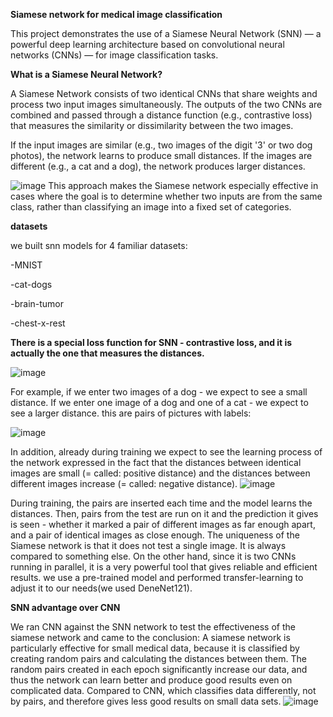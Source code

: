 **Siamese network for medical image classification**

This project demonstrates the use of a Siamese Neural Network (SNN) — a powerful deep learning architecture based on convolutional neural networks (CNNs) — for image classification tasks.

**What is a Siamese Neural Network?**

A Siamese Network consists of two identical CNNs that share weights and process two input images simultaneously. The outputs of the two CNNs are combined and passed through a distance function (e.g., contrastive loss) that measures the similarity or dissimilarity between the two images.

If the input images are similar (e.g., two images of the digit '3' or two dog photos), the network learns to produce small distances. If the images are different (e.g., a cat and a dog), the network produces larger distances.

![image](https://github.com/user-attachments/assets/ea583380-d52e-4d4b-8e93-eb5d9c40a2bf)
This approach makes the Siamese network especially effective in cases where the goal is to determine whether two inputs are from the same class, rather than classifying an image into a fixed set of categories.

**datasets**

we built snn models for 4 familiar datasets:

-MNIST

-cat-dogs

-brain-tumor

-chest-x-rest

 
**There is a special loss function for SNN - contrastive loss, and it is actually the one that measures the distances.**

![image](https://github.com/user-attachments/assets/f5ab5eec-8a14-4e1a-9da7-d966023a6b77)

For example, if we enter two images of a dog - we expect to see a small distance. If we enter one image of a dog and one of a cat - we expect to see a larger distance.
this are pairs of pictures with labels:

![image](https://github.com/user-attachments/assets/ea583380-d52e-4d4b-8e93-eb5d9c40a2bf)


In addition, already during training we expect to see the learning process of the network expressed in the fact that the distances between identical images are small (= called: positive distance) and the distances between different images increase (= called: negative distance).
![image](https://github.com/user-attachments/assets/ac04330e-8aa5-452e-836e-5b58b2679ca4)

During training, the pairs are inserted each time and the model learns the distances. Then, pairs from the test are run on it and the prediction it gives is seen - whether it marked a pair of different images as far enough apart, and a pair of identical images as close enough.
The uniqueness of the Siamese network is that it does not test a single image. It is always compared to something else. On the other hand, since it is two CNNs running in parallel, it is a very powerful tool that gives reliable and efficient results.
we use a pre-trained model and performed transfer-learning to adjust it to our needs(we used DeneNet121).

**SNN advantage over CNN**

We ran CNN against the SNN network to test the effectiveness of the siamese network and came to the conclusion: A siamese network is particularly effective for small medical data, because it is classified by creating random pairs and calculating the distances between them. The random pairs created in each epoch significantly increase our data, and thus the network can learn better and produce good results even on complicated data.
Compared to CNN, which classifies data differently, not by pairs, and therefore gives less good results on small data sets.
![image](https://github.com/user-attachments/assets/38c259c9-f8cb-47bc-809a-e465499446fe)




